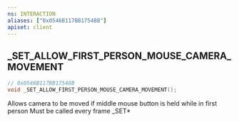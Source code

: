 ```yaml
---
ns: INTERACTION
aliases: ["0x0546B117BB17548B"]
apiset: client
---
```

## _SET_ALLOW_FIRST_PERSON_MOUSE_CAMERA_MOVEMENT

```c
// 0x0546B117BB17548B
void _SET_ALLOW_FIRST_PERSON_MOUSE_CAMERA_MOVEMENT();
```

Allows camera to be moved if middle mouse button is held while in first person
Must be called every frame
_SET*




